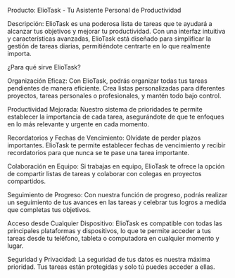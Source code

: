 Producto: ElioTask - Tu Asistente Personal de Productividad

Descripción: ElioTask es una poderosa lista de tareas que te ayudará a alcanzar tus objetivos y mejorar tu productividad. Con una interfaz intuitiva y características avanzadas, ElioTask está diseñado para simplificar la gestión de tareas diarias, permitiéndote centrarte en lo que realmente importa.

¿Para qué sirve ElioTask?

Organización Eficaz: Con ElioTask, podrás organizar todas tus tareas pendientes de manera eficiente. Crea listas personalizadas para diferentes proyectos, tareas personales o profesionales, y mantén todo bajo control.

Productividad Mejorada: Nuestro sistema de prioridades te permite establecer la importancia de cada tarea, asegurándote de que te enfoques en lo más relevante y urgente en cada momento.

Recordatorios y Fechas de Vencimiento: Olvídate de perder plazos importantes. ElioTask te permite establecer fechas de vencimiento y recibir recordatorios para que nunca se te pase una tarea importante.

Colaboración en Equipo: Si trabajas en equipo, ElioTask te ofrece la opción de compartir listas de tareas y colaborar con colegas en proyectos compartidos.

Seguimiento de Progreso: Con nuestra función de progreso, podrás realizar un seguimiento de tus avances en las tareas y celebrar tus logros a medida que completas tus objetivos.

Acceso desde Cualquier Dispositivo: ElioTask es compatible con todas las principales plataformas y dispositivos, lo que te permite acceder a tus tareas desde tu teléfono, tableta o computadora en cualquier momento y lugar.

Seguridad y Privacidad: La seguridad de tus datos es nuestra máxima prioridad. Tus tareas están protegidas y solo tú puedes acceder a ellas.